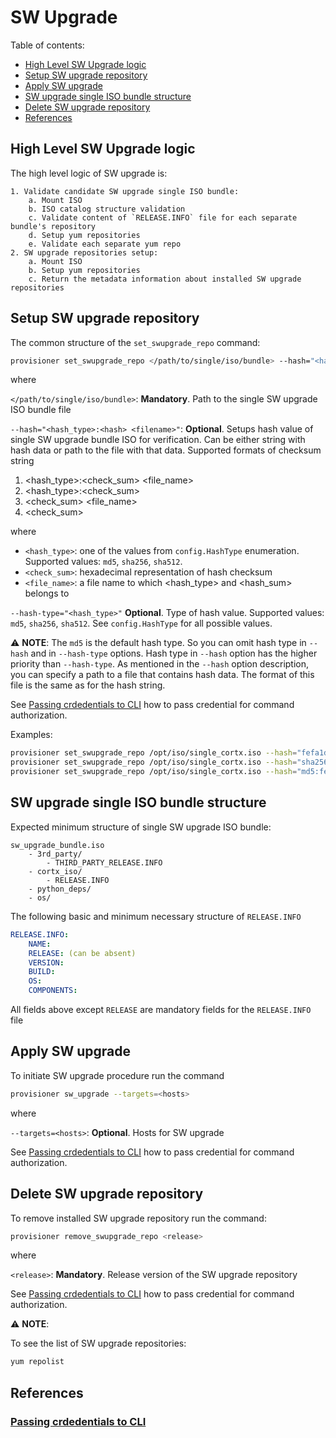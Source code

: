 # SW Upgrade

Table of contents:

- [High Level SW Upgrade logic](#high-level-sw-upgrade-logic)
- [Setup SW upgrade repository](#setup-sw-upgrade-repository)
- [Apply SW upgrade](#apply-sw-upgrade)
- [SW upgrade single ISO bundle structure](#sw-upgrade-single-iso-bundle-structure)
- [Delete SW upgrade repository](#delete-sw-upgrade-repository)
- [References](#references)


## High Level SW Upgrade logic

The high level logic of SW upgrade is:

    1. Validate candidate SW upgrade single ISO bundle:
        a. Mount ISO
        b. ISO catalog structure validation
        c. Validate content of `RELEASE.INFO` file for each separate bundle's repository
        d. Setup yum repositories
        e. Validate each separate yum repo
    2. SW upgrade repositories setup:
        a. Mount ISO
        b. Setup yum repositories
        c. Return the metadata information about installed SW upgrade repositories

## Setup SW upgrade repository

The common structure of the `set_swupgrade_repo` command:
```bash
provisioner set_swupgrade_repo </path/to/single/iso/bundle> --hash="<hash_type>:<hash> <filename>"  --hash-type="<hash_type>"
```

where

`</path/to/single/iso/bundle>`: **Mandatory**. Path to the single SW upgrade ISO bundle file

`--hash="<hash_type>:<hash> <filename>"`: **Optional**. Setups hash value of single SW upgrade bundle ISO for verification.
Can be either string with hash data or path to the file with that data.
Supported formats of checksum string

1. <hash_type>:<check_sum> <file_name>
2. <hash_type>:<check_sum>
3. <check_sum> <file_name>
4. <check_sum>

where

- `<hash_type>`: one of the values from `config.HashType` enumeration. Supported values: `md5`, `sha256`, `sha512`.
- `<check_sum>`: hexadecimal representation of hash checksum
- `<file_name>`: a file name to which <hash_type> and <hash_sum> belongs to

 `--hash-type="<hash_type>"` **Optional**. Type of hash value. Supported values: `md5`, `sha256`, `sha512`. See `config.HashType` for all possible values.

:warning: **NOTE**: The `md5` is the default hash type. So you can omit hash type in `--hash` and in `--hash-type` options.
Hash type in `--hash` option has the higher priority than `--hash-type`.
As mentioned in the `--hash` option description, you can specify a path to a file that contains hash data. The format of this file is
the same as for the hash string.

See [Passing crdedentials to CLI](#passing-crdedentials-to-cli) how to pass
credential for command authorization.

Examples:
```bash
provisioner set_swupgrade_repo /opt/iso/single_cortx.iso --hash="fefa1db67588d2783b83f07f4f5beb5c"
provisioner set_swupgrade_repo /opt/iso/single_cortx.iso --hash="sha256:ff01da01d4304729bfbad3aeca53b705c1d1d2132e94e4303c1ea210288de12b"
provisioner set_swupgrade_repo /opt/iso/single_cortx.iso --hash="md5:fefa1db67588d2783b83f07f4f5beb5c /opt/iso/single_cortx.iso"
```

## SW upgrade single ISO bundle structure

Expected minimum structure of single SW upgrade ISO bundle:
```
sw_upgrade_bundle.iso
    - 3rd_party/
        - THIRD_PARTY_RELEASE.INFO
    - cortx_iso/
        - RELEASE.INFO
    - python_deps/
    - os/
```

The following basic and minimum necessary structure of `RELEASE.INFO`

```yaml
RELEASE.INFO:
    NAME:
    RELEASE: (can be absent)
    VERSION:
    BUILD:
    OS:
    COMPONENTS:
```

All fields above except `RELEASE` are mandatory fields for the `RELEASE.INFO` file


## Apply SW upgrade

To initiate SW upgrade procedure run the command

```bash
provisioner sw_upgrade --targets=<hosts>
```

where

`--targets=<hosts>`: **Optional**. Hosts for SW upgrade

See [Passing crdedentials to CLI](#passing-crdedentials-to-cli) how to pass
credential for command authorization.

## Delete SW upgrade repository

To remove installed SW upgrade repository run the command:
```bash
provisioner remove_swupgrade_repo <release>
```

where

`<release>`: **Mandatory**. Release version of the SW upgrade repository

See [Passing crdedentials to CLI](#passing-crdedentials-to-cli) how to pass
credential for command authorization.

:warning: **NOTE**:

To see the list of SW upgrade repositories:
```bash
yum repolist
```


## References

### [Passing crdedentials to CLI](../../api/python/README.md#passing-crdedentials-to-cli)
